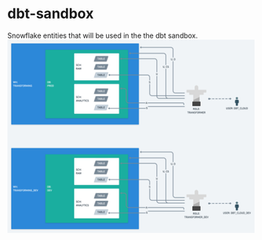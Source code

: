 # dbt-sandbox

Snowflake entities that will be used in the the dbt sandbox.
![Snowflake entities](/imgs/snowflake_entities.png)
